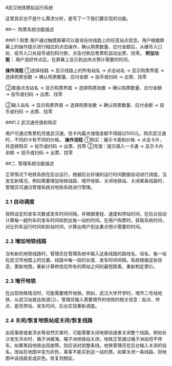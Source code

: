 #武汉地铁模拟运行系统 

这里其实也不是什么需求分析，是写了一下我们要实现的功能。

##一. 购票系统功能描述

###1.1 购票
用户通过触摸屏幕可以查询任何线路上的任意站点信息。用户根据屏幕上的操作提示进行相应的点击操作，确认购票数量、应付金额后，从硬币入口处、纸币入口处投币或扫码付款，点击付款后售票机自动出票、找零。 
**附加功能：** 用户选好终点后，在屏幕上显示到达终点预计需要的时间。

**操作流程** 
①选择线路 → 显示线路上的所有站名 → 点击站名 → 显示购票界面 → 选择购票张数 → 确认购票数量、应付金额 → 投币或扫码 → 出票、找零  

②直接点击站名 → 显示购票界面 → 选择购票张数 → 确认购票数量、应付金额 → 投币或扫码 → 出票、找零

②输入站名 → 显示购票界面 → 选择购票张数 → 确认购票数量、应付金额 → 投币或扫码 → 出票、找零

###1.2 武汉通充值和购买

用户可通过售票机充值武汉通，但卡内最大储值金额不得超过500元。购买武汉通时，不同的卡有不同的价格。
**操作流程** 
①购买：展示卡面和价格 → 点击卡片，并选择购买 → 投币或扫码 → 出票、找零
②充值：提示插入一卡通 → 显示卡内余额 → 投币或扫码 → 出票、找零

##二. 管理系统功能描述 

正常情况下地铁系统在后台运行，根据后台存储的运行时间数据自动进行调度。当发生新情况，例如需要增加地铁线路、增开地铁、关闭地铁站、关闭某条线路时，管理员可通过管理系统对地铁系统进行管理。

### 2.1 自动调度

按照设定的发车次数或发车时间间隔，并根据里程、速度和停站时间，在后台自动计算每一趟列车的发车时间和到达每一站的时间。在用户购票时，获取系统时间，对比列车运行时间和到站时间，计算出用户到达重点预计需要的时间。

### 2.2 增加地铁线路

当有新的地铁线路时，管理员在管理系统中输入这条线路的路线名、站名、每一站在武汉市地图上的位置、线路中每一段的长度、发车时间间隔，系统根据这些信息，更新地图，重新计算修改后所有的两站之间的最短距离，重新制定票价。

### 2.3 增开地铁

在出现特殊情况时，可能需要增开地铁。例如，武汉大学开学时，增开二号线地铁，从武汉站直达街道口）。管理员输入需要增开的地铁的相关信息：起点、终点、是否停站、发车时间，后台实现重新调度。

### 2.4 关闭/恢复地铁站或关闭/恢复线路

出现事故或者洪水等自然灾害时，可能需要关闭地铁站或者关闭整个线路。例如长沙发生洪水时，橘子洲被淹，橘子洲地铁站关闭，地铁正常通过橘子洲站但不停车。如果某段地铁出现故障，则应该封锁整条线。地铁管理员在后台输入关闭的站名，改站在地图中变为灰色，乘客不能买到这一站的票。如果关闭一条线路，则地图中该线路变成灰色。恢复则相反。

